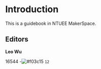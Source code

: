 # Introduction

This is a guidebook in NTUEE MakerSpace.

## Editors
**Leo Wu**

16544 -![#f03c15](https://placehold.it/15/f03899/000000?text=+) `12`
